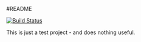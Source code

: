 #README

[![Build Status](https://travis-ci.org/deanoj/testbundle.svg?branch=master)](https://travis-ci.org/deanoj/testbundle)

This is just a test project - and does nothing useful.
